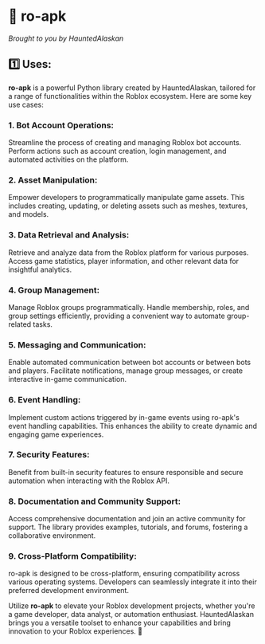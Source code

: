 # 🤖 ro-apk
*Brought to you by HauntedAlaskan*

## 1️⃣ Uses:

**ro-apk** is a powerful Python library created by HauntedAlaskan, tailored for a range of functionalities within the Roblox ecosystem. Here are some key use cases:

### 1. **Bot Account Operations:**
   Streamline the process of creating and managing Roblox bot accounts. Perform actions such as account creation, login management, and automated activities on the platform.

### 2. **Asset Manipulation:**
   Empower developers to programmatically manipulate game assets. This includes creating, updating, or deleting assets such as meshes, textures, and models.

### 3. **Data Retrieval and Analysis:**
   Retrieve and analyze data from the Roblox platform for various purposes. Access game statistics, player information, and other relevant data for insightful analytics.

### 4. **Group Management:**
   Manage Roblox groups programmatically. Handle membership, roles, and group settings efficiently, providing a convenient way to automate group-related tasks.

### 5. **Messaging and Communication:**
   Enable automated communication between bot accounts or between bots and players. Facilitate notifications, manage group messages, or create interactive in-game communication.

### 6. **Event Handling:**
   Implement custom actions triggered by in-game events using ro-apk's event handling capabilities. This enhances the ability to create dynamic and engaging game experiences.

### 7. **Security Features:**
   Benefit from built-in security features to ensure responsible and secure automation when interacting with the Roblox API.

### 8. **Documentation and Community Support:**
   Access comprehensive documentation and join an active community for support. The library provides examples, tutorials, and forums, fostering a collaborative environment.

### 9. **Cross-Platform Compatibility:**
   ro-apk is designed to be cross-platform, ensuring compatibility across various operating systems. Developers can seamlessly integrate it into their preferred development environment.

Utilize **ro-apk** to elevate your Roblox development projects, whether you're a game developer, data analyst, or automation enthusiast. HauntedAlaskan brings you a versatile toolset to enhance your capabilities and bring innovation to your Roblox experiences. 🚀
